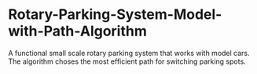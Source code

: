 # Rotary-Parking-System-Model-with-Path-Algorithm
A functional small scale rotary parking system that works with model cars. The algorithm choses the most efficient path for switching parking spots.
